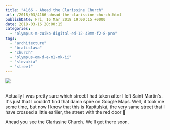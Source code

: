 ```yaml
---
title: "4166 - Ahead the Clarissine Church"
url: /2018/03/4166-ahead-the-clarissine-church.html
publishDate: Fri, 16 Mar 2018 19:00:15 +0000
date: 2018-03-16 20:00:15
categories: 
  - "olympus-m-zuiko-digital-ed-12-40mm-f2-8-pro"
tags: 
  - "architecture"
  - "bratislava"
  - "church"
  - "olympus-om-d-e-m1-mk-ii"
  - "slovakia"
  - "street"
---
```

<div class="container">
<div class="center"><a target="_blank" href="https://d25zfm9zpd7gm5.cloudfront.net/1200x1200/2017/20170605_131853_lr.jpg"><img class="webfeedsFeaturedVisual" src="https://d25zfm9zpd7gm5.cloudfront.net/0600x0600/2017/20170605_131853_lr.jpg" /></a></div>
</div>
<br />

Actually I was pretty sure which street I had taken after I left Saint Martin's. It's just that I couldn't find that damn spire on Google Maps. Well, it took me some time, but now I know that this is Kapitulská, the very same street that I have crossed a little earlier, the street with the red door 🙂

Ahead you see the Clarissine Church. We'll get there soon.
